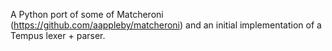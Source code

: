 A Python port of some of Matcheroni (https://github.com/aappleby/matcheroni) and an initial implementation of a Tempus lexer + parser.
